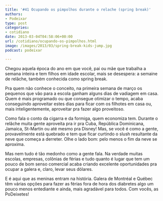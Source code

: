 ```yaml
---
title: '#41 Ocupando os pimpolhos durante o relache (spring break)'
authors:
- Podeixar
type: post
categories:
- cotidiano
date: 2013-03-04T04:58:06+00:00
url: /cotidiano/ocupando-os-pimpolhos.html
image: /images/2013/03/spring-break-kids-jump.jpg
podcast: podeixar

---
```

Chegou aquela época do ano em que você, pai ou mãe que trabalha a semana inteira e tem filhos em idade escolar, mais se desespera: a semaine de relâche, também conhecida como spring break.

Pra quem não conhece o conceito, na primeira semana de março os pequenos que vão para a escola ganham alguns dias de vadiagem em casa. Quem é mais programado ou que consegue otimizar o tempo, acaba conseguindo aproveitar estes dias para ficar com os filhotes em casa ou, mais inteligentemente, aproveitar pra fazer algo proveitoso.

Como fala o conto da cigarra e da formiga, quem economiza tem. Durante o relâche muita gente aproveita pra ir pra Cuba, República Dominicana, Jamaica, St-Martin ou até mesmo pra Disney! Mas, se você é como a gente, provavelmente está quebrado e tem que ficar curtindo o slush resultante da neve que começa a derreter. Olhe o lado bom: pelo menos o fim da neve se aproxima.

Mas nem tudo é tão medonho como a gente fala. Na verdade muitas escolas, empresas, colônias de férias e tudo quanto é lugar que tem um pouco de bom senso comercial acaba criando excelente oportunidades pra ocupar a galera e, claro, levar seus dólares.

E é aqui que as meninas entram na história. Galera de Montréal e Québec têm várias opções para fazer as férias fora de hora dos diabretes algo um pouco menos entediante e ainda, mais agradável para todos. Com vocês, as PoDeixetes!